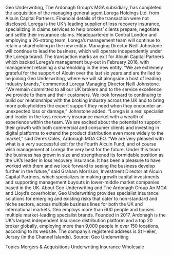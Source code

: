 Geo Underwriting, The Ardonagh Group’s MGA subsidiary, has completed the acquisition of the managing general agent Lorega Holdings Ltd. from Alcuin Capital Partners.
Financial details of the transaction were not disclosed.
Lorega is the UK’s leading supplier of loss recovery insurance, specializing in claims services to help brokers’ clients prepare, negotiate and settle their insurance claims.
Headquartered in Central London and employing a 26-strong team, Lorega’s management team will continue to retain a shareholding in the new entity.
Managing Director Neill Johnstone will continue to lead the business, which will operate independently under the Lorega brand.
The transaction marks an exit for Alcuin Capital Partners which backed Lorega’s management buy-out in February 2016, with management retaining a shareholding in the new entity.
“We are extremely grateful for the support of Alcuin over the last six years and are thrilled to be joining Geo Underwriting, where we will sit alongside a host of leading industry brands,” commented Lorega Managing Director Neill Johnstone.
“We remain committed to all our UK brokers and to the service excellence we provide to them and their customers. We look forward to continuing to build our relationships with the broking industry across the UK and to bring more policyholders the expert support they need when they encounter an unexpected loss or damage,” Johnstone added.
“Lorega is a real specialist and leader in the loss recovery insurance market with a wealth of experience within the team. We are excited about the potential to support their growth with both commercial and consumer clients and investing in digital platforms to extend the product distribution even more widely to the market,” said Derek Coles, Ardonagh MGA CEO.
“We are very pleased with what is a very successful exit for the Fourth Alcuin Fund, and of course wish management at Lorega the very best for the future. Under this team the business has grown in size and strengthened its formidable position as the UK’s leader in loss recovery insurance. It has been a pleasure to have worked with them and we look forward to seeing the business develop further in the future,” said Graham Morrison, Investment Director at Alcuin Capital Partners, which specializes in making growth capital investments and supporting management buyouts in lower-middle market companies based in the UK.
About Geo Underwriting and The Ardonagh Group
An MGA and Lloyd’s coverholder, Geo Underwriting provides specialist insurance solutions for emerging and existing risks that cater to non-standard and niche sectors, across multiple business lines for both the UK and international markets. Geo employs more than 600 people and houses multiple market-leading specialist brands.
Founded in 2017, Ardonagh is the UK’s largest independent insurance distribution platform and a top 20 broker globally, employing more than 9,000 people in over 150 locations, according to its website. The company’s registered address is St Helier, Jersey (in the Channel Islands).
Source: Geo Underwriting

Topics
Mergers & Acquisitions
Underwriting
Insurance Wholesale
